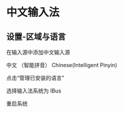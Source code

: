 # 中文输入法


## 设置-区域与语言

在输入源中添加中文输入源

中文 （智能拼音）
Chinese(Intelligent Pinyin)


点击“管理已安装的语言”

选择输入法系统为 IBus

重启系统

